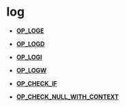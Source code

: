 # log<a name="ZH-CN_TOPIC_0000002483335641"></a>

-   **[OP\_LOGE](OP_LOGE.md)**  

-   **[OP\_LOGD](OP_LOGD.md)**  

-   **[OP\_LOGI](OP_LOGI.md)**  

-   **[OP\_LOGW](OP_LOGW.md)**  

-   **[OP\_CHECK\_IF](OP_CHECK_IF.md)**  

-   **[OP\_CHECK\_NULL\_WITH\_CONTEXT](OP_CHECK_NULL_WITH_CONTEXT.md)**  

